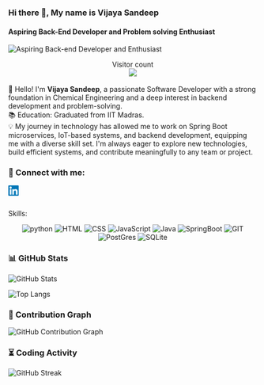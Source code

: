 ### Hi there 👋, My name is Vijaya Sandeep
#### Aspiring Back-End Developer and Problem solving Enthusiast
![Aspiring Back-end Developer and Enthusiast](https://user-images.githubusercontent.com/48784001/203785020-2b4826c1-7ddb-4de8-b65b-ebf6e04c5290.jpeg)
<p align="center"> 
  Visitor count<br>
  <img src="https://profile-counter.glitch.me/Vijayasandeep/count.svg" />
</p>
👋 Hello! I'm <b>Vijaya Sandeep</b>, a passionate Software Developer with a strong foundation in Chemical Engineering and a deep interest in backend development and problem-solving.
</br>
📚 Education: Graduated from IIT Madras.
</br>
💡 My journey in technology has allowed me to work on Spring Boot microservices, IoT-based systems, and backend development, equipping me with a diverse skill set. I'm always eager to explore new technologies, build efficient systems, and contribute meaningfully to any team or project.

### 🤝 Connect with me:

<a href="https://www.linkedin.com/in/vijayasandeep/"><img align="left" src="https://raw.githubusercontent.com/Vijayasandeep/Vijayasandeep/main/linkedin.svg" alt="Vijay | LinkedIn" width="21px"/></a>
</br>
</br>

Skills: 

<p align="center">
<!--       <img src="https://cdn.worldvectorlogo.com/logos/c.svg" alt="CPP" width="55" height="55"/> -->
      <img src="https://www.vectorlogo.zone/logos/python/python-icon.svg" alt="python" width="55" height="55"/>
      <img src="https://www.vectorlogo.zone/logos/w3_html5/w3_html5-icon.svg" alt="HTML" width="55" height="55"/>
      <img src="https://www.vectorlogo.zone/logos/w3_css/w3_css-icon.svg" alt="CSS" width="55" height="55"/>
      <img src="https://upload.vectorlogo.zone/logos/javascript/images/239ec8a4-163e-4792-83b6-3f6d96911757.svg" alt="JavaScript" width="55" height="55"/>
      <img src="https://www.vectorlogo.zone/logos/java/java-icon.svg" alt="Java" width="55" height="55"/>
      <img src="https://cdn.worldvectorlogo.com/logos/spring-3.svg" alt="SpringBoot" width="55" height="55"/>
      <img src="https://www.vectorlogo.zone/logos/git-scm/git-scm-icon.svg" alt="GIT" width="55" height="55"/> 
      <img src="https://cdn.worldvectorlogo.com/logos/postgresql.svg" alt="PostGres" width="45" height="55"/>
      <img src="https://www.vectorlogo.zone/logos/sqlite/sqlite-icon.svg" alt="SQLite" width="45" height="55"/>
</p>
<!-- 
![Bharath's GitHub stats](http://github-profile-summary-cards.vercel.app/api/cards/profile-details?username=sabrek15&theme=dracula)
[![Top Langs](https://github-readme-stats.vercel.app/api/top-langs/?username=sabrek15&layout=compact&text_color=daf7dc&bg_color=151515&hide=css,html,php)](https://github.com/anuraghazra/github-readme-stats) -->

<!-- ### 📊 GitHub Stats

![Sai Bharath Reddy Kanala's GitHub Stats](https://github-readme-stats.vercel.app/api?username=sabrek15&show_icons=true&theme=radical)

### 🚀 Most Used Languages

![Top Langs](https://github-readme-stats.vercel.app/api/top-langs/?username=sabrek15&layout=compact&theme=radical) -->

### 📊 GitHub Stats
![GitHub Stats](https://github-readme-stats-sigma-five.vercel.app/api?username=Vijayasandeep&show_icons=true&theme=radical)

![Top Langs](https://github-readme-stats-sigma-five.vercel.app/api/top-langs/?username=Vijayasandeep&layout=compact&theme=radical)

### 📅 Contribution Graph
![GitHub Contribution Graph](https://github-readme-activity-graph.vercel.app/graph?username=Vijayasandeep&theme=radical)

### ⏳ Coding Activity
![GitHub Streak](https://streak-stats.demolab.com/?user=sabrek15&theme=radical)
